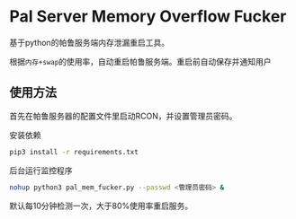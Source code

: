 # Pal Server Memory Overflow Fucker
基于python的帕鲁服务端内存泄漏重启工具。

根据`内存+swap`的使用率，自动重启帕鲁服务端。重启前自动保存并通知用户

## 使用方法
首先在帕鲁服务器的配置文件里启动RCON，并设置管理员密码。

安装依赖
```bash
pip3 install -r requirements.txt
```

后台运行监控程序
```bash
nohup python3 pal_mem_fucker.py --passwd <管理员密码> &
```

默认每10分钟检测一次，大于80%使用率重启服务。